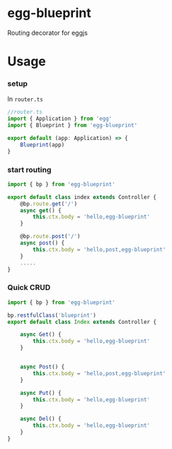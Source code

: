 # egg-blueprint

Routing decorator for eggjs

# Usage

### setup

In `router.ts`

```ts
//router.ts
import { Application } from 'egg'
import { Blueprint } from 'egg-blueprint'

export default (app: Application) => {
    Blueprint(app)
}
```

### start routing

```js
import { bp } from 'egg-blueprint'

export default class index extends Controller {
    @bp.route.get('/')
    async get() {
        this.ctx.body = 'hello,egg-blueprint'
    }

    @bp.route.post('/')
    async post() {
        this.ctx.body = 'hello,post,egg-blueprint'
    }
    .....
}
```


### Quick CRUD

```js
import { bp } from 'egg-blueprint'

bp.restfulClass('blueprint')
export default class Index extends Controller {

    async Get() {
        this.ctx.body = 'hello,egg-blueprint'
    }


    async Post() {
        this.ctx.body = 'hello,post,egg-blueprint'
    }

    async Put() {
        this.ctx.body = 'hello,egg-blueprint'
    }

    async Del() {
        this.ctx.body = 'hello,egg-blueprint'
    }
}
```


